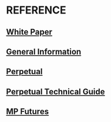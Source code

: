 # REFERENCE

<a href="#en-US/white-paper.md">
  <h2>White Paper</h2>
</a>

<a href="#en-US/general-information.md">
  <h2>General Information</h2>
</a>

<!-- ### [Introduction](en-US/general-information.md#introduction)

### [Types of Orders](en-US/general-information.md#types-of-orders)

### [Fee](en-US/general-information.md#fee) -->

<a href="#en-US/perpetual.md">
  <h2>Perpetual</h2>
</a>

<!-- ### [Introduction](en-US/perpetual.md#introduction)

### [Contract Specification](en-US/perpetual.md#contract-specification)

### [Trading Examples](en-US/perpetual.md#trading-examples)

### [Vanilla & Inverse Contract](en-US/perpetual.md#vanilla--inverse-contract)

### [Funding Rate](en-US/perpetual.md#funding-rate)

### [Mark Price](en-US/perpetual.md#mark-price)

### [Isolated Margin](en-US/perpetual.md#isolated-margin)

### [Automated Market Maker](en-US/perpetual.md#automated-market-maker)

### [Provide Liquidity to AMM](en-US/perpetual.md#provide-liquidity-to-amm)

### [Trade with the Order Book](en-US/perpetual.md#trade-with-the-order-book)

### [Connection Between AMM & Order Book](en-US/perpetual.md#connection-between-amm--order-book)

### [Index Oracle](en-US/perpetual.md#index-oracle)

### [Auto Liquidation](en-US/perpetual.md#auto-liquidation)

### [Global Settlement](en-US/perpetual.md#global-settlement)

### [Deployed Contracts](en-US/perpetual.md#deployed-contracts) -->

<a href="#en-US/perpetual-tech.md">
  <h2>Perpetual Technical Guide</h2>
</a>

<!-- ### [Architecture](en-US/perpetual-tech.md#architecture)

### [Margin Account](en-US/perpetual-tech.md#margin-account)

### [How to Add Liquidity to AMM](en-US/perpetual-tech.md#how-to-add-liquidity-to-amm)

### [Contract Architecture](en-US/perpetual-tech.md#contract-architecture)

### [Contract Interfaces](en-US/perpetual-tech.md#contract-interfaces)

### [Admin Functions](en-US/perpetual-tech.md#admin-functions)

### [How to Build The Contracts](en-US/perpetual-tech.md#how-to-build-the-contracts)

### [Development Resources](en-US/perpetual-tech.md#development-resources) -->

<a href="#en-US/mp-futures.md">
  <h2>MP Futures</h2>
</a>

<!-- ### [Introduction](en-US/mp-futures.md#introduction)

### [TRUMP 2020 Contract Specifications](en-US/mp-futures.md#trump-2020-contract-specifications)

### [Architecture](en-US/mp-futures.md#architecture) -->
